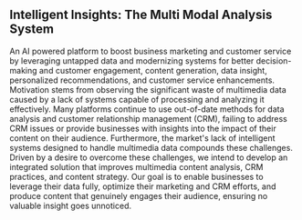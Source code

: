 ## Intelligent Insights: The Multi Modal Analysis System
An AI powered platform to boost business marketing and customer service by leveraging 
untapped data and modernizing systems for better decision-making and customer 
engagement, content generation, data insight, personalized recommendations, and 
customer service enhancements. 
Motivation stems from observing the significant waste of multimedia data caused by a 
lack of systems capable of processing and analyzing it effectively. Many platforms 
continue to use out-of-date methods for data analysis and customer relationship 
management (CRM), failing to address CRM issues or provide businesses with insights 
into the impact of their content on their audience. Furthermore, the market's lack of 
intelligent systems designed to handle multimedia data compounds these challenges. 
Driven by a desire to overcome these challenges, we intend to develop an integrated 
solution that improves multimedia content analysis, CRM practices, and content strategy. 
Our goal is to enable businesses to leverage their data fully, optimize their marketing and 
CRM efforts, and produce content that genuinely engages their audience, ensuring no 
valuable insight goes unnoticed.

